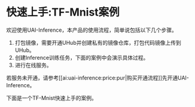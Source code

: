 

# 快速上手:TF-Mnist案例

欢迎使用UAI-Inference，本产品的使用流程，简单说包括以下几个步骤。

1. 打包镜像，需要开通UHub并创建私有的镜像仓库，打包代码镜像上传到UHub。
2. 创建Inference训练任务，下面的案例中会演示具体过程。
3. 进行在线服务。

若服务未开通，请参考[[ai:uai-inference:price:pur|购买开通流程]]先开通UAI-Inference。



下面是一个TF-Mnist快速上手的案例。



